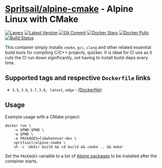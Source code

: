 [hub]: https://hub.docker.com/r/spritsail/alpine-cmake
[git]: https://github.com/spritsail/alpine-cmake
[drone]: https://drone.spritsail.io/spritsail/alpine-cmake
[mbdg]: https://microbadger.com/images/spritsail/alpine-cmake

# [Spritsail/alpine-cmake][hub] - Alpine Linux with CMake
[![Layers](https://images.microbadger.com/badges/image/spritsail/alpine-cmake.svg)][mbdg]
[![Latest Version](https://images.microbadger.com/badges/version/spritsail/alpine-cmake.svg)][hub]
[![Git Commit](https://images.microbadger.com/badges/commit/spritsail/alpine-cmake.svg)][git]
[![Docker Stars](https://img.shields.io/docker/stars/spritsail/alpine-cmake.svg)][hub]
[![Docker Pulls](https://img.shields.io/docker/pulls/spritsail/alpine-cmake.svg)][hub]
[![Build Status](https://drone.spritsail.io/api/badges/spritsail/alpine-cmake/status.svg)][drone]


This container simply installs `cmake`, `gcc`, `clang` and other related essential build tools for compiling C/C++ projects, quicker. It is ideal for CI use as it cuts the CI run down significantly, not having to install build-deps every time.

## Supported tags and respective `Dockerfile` links

* `3.5`, `3.6`, `3.7`, `3.8, latest`, `edge` - [(Dockerfile)](https://github.com/spritsail/alpine-cmake/blob/master/Dockerfile)

## Usage

Example usage with a CMake project:
```shell
docker run \
    -v $PWD:$PWD \
    -w $PWD \
    -e PACKAGES=libwhatever-dev \
    spritsail/alpine-cmake \
    sh -c 'mkdir build && cd build && cmake .. && make'
```

Set the `PACKAGES` variable to a list of [Alpine packages](https://pkgs.alpinelinux.org/packages) to be installed after the container starts.
